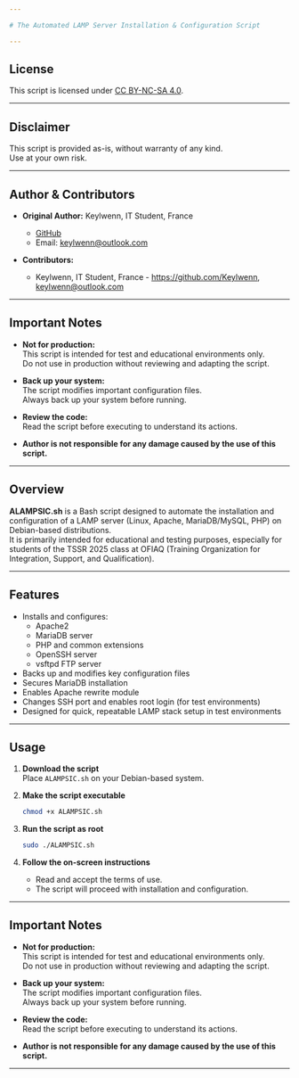 ```yaml
---

# The Automated LAMP Server Installation & Configuration Script

---
```


## License

This script is licensed under [CC BY-NC-SA 4.0](https://creativecommons.org/licenses/by-nc-sa/4.0/).

---

## Disclaimer

This script is provided as-is, without warranty of any kind.  
Use at your own risk.

---

## Author & Contributors

- **Original Author:** Keylwenn, IT Student, France  
  - [GitHub](https://github.com/Keylwenn)  
  - Email: keylwenn@outlook.com

- **Contributors:**  
  - Keylwenn, IT Student, France - https://github.com/Keylwenn, keylwenn@outlook.com

---

## Important Notes

- **Not for production:**  
  This script is intended for test and educational environments only.  
  Do not use in production without reviewing and adapting the script.

- **Back up your system:**  
  The script modifies important configuration files.  
  Always back up your system before running.

- **Review the code:**  
  Read the script before executing to understand its actions.

- **Author is not responsible for any damage caused by the use of this script.**

---

## Overview

**ALAMPSIC.sh** is a Bash script designed to automate the installation and configuration of a LAMP server (Linux, Apache, MariaDB/MySQL, PHP) on Debian-based distributions.  
It is primarily intended for educational and testing purposes, especially for students of the TSSR 2025 class at OFIAQ (Training Organization for Integration, Support, and Qualification).

---

## Features

- Installs and configures:
  - Apache2
  - MariaDB server
  - PHP and common extensions
  - OpenSSH server
  - vsftpd FTP server
- Backs up and modifies key configuration files
- Secures MariaDB installation
- Enables Apache rewrite module
- Changes SSH port and enables root login (for test environments)
- Designed for quick, repeatable LAMP stack setup in test environments

---

## Usage

1. **Download the script**  
   Place `ALAMPSIC.sh` on your Debian-based system.

2. **Make the script executable**  
   ```bash
   chmod +x ALAMPSIC.sh
   ```

3. **Run the script as root**  
   ```bash
   sudo ./ALAMPSIC.sh
   ```

4. **Follow the on-screen instructions**  
   - Read and accept the terms of use.
   - The script will proceed with installation and configuration.

---

## Important Notes

- **Not for production:**  
  This script is intended for test and educational environments only.  
  Do not use in production without reviewing and adapting the script.

- **Back up your system:**  
  The script modifies important configuration files.  
  Always back up your system before running.

- **Review the code:**  
  Read the script before executing to understand its actions.

- **Author is not responsible for any damage caused by the use of this script.**

---
